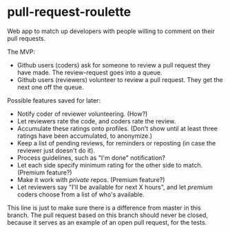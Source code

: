 pull-request-roulette
=====================

Web app to match up developers with people willing to comment on their pull requests.

The MVP:
- Github users (coders) ask for someone to review a pull request they have made.  The review-request goes into a queue.
- Github users (reviewers) volunteer to review a pull request.  They get the next one off the queue.

Possible features saved for later:
- Notify coder of reviewer volunteering.  (How?)
- Let reviewers rate the code, and coders rate the review.
- Accumulate these ratings onto profiles.  (Don't show until at least three ratings have been accumulated, to anonymize.)
- Keep a list of pending reviews, for reminders or reposting (in case the reviewer just doesn't do it).
- Process guidelines, such as "I'm done" notification?
- Let each side specify minimum rating for the other side to match.  (Premium feature?)
- Make it work with *private* repos.  (Premium feature?)
- Let reviewers say "I'll be available for next X hours", and let *premium* coders choose from a list of who's available.

This line is just to make sure there is a difference from master in this
branch.  The pull request based on this branch should never be closed, because
it serves as an example of an open pull request, for the tests.
